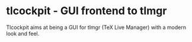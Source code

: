 tlcockpit - GUI frontend to tlmgr
=================================

Tlcockpit aims at being a GUI for tlmgr (TeX Live Manager) with a modern look and feel.


